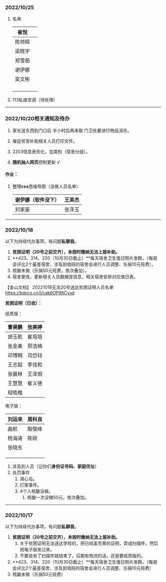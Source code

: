 ### 2022/10/25

1. 名单

    | 崔悦   |      |
    | ------ | ---- |
    | 陈帅辉 |      |
    | 梁晓宇 |      |
    | 郑雪茹 |      |
    | 谢伊娜 |      |
    | 栾文彬 |      |
    |        |      |
    |        |      |
    |        |      |
    |        |      |

2. 113私接空调（待处理）

 

<hr>



### 2022/10/20相关通知及待办

1. 家长送东西到门口后 半小时后再来取  门卫处要进行物品消杀。



1. 催促贫苦补助相关人员打印文件。

2. 2203信息表优化，加类别（宿舍分组）。

3. **随机抽人网页**控制更新      √

   

#### 作业：

1. 整理**css**思维导图（没做人员名单）

   | 谢伊娜（软件没下） | 王英杰 |
   | ------------------ | ------ |
   | 刘家豪             | 张泽玉 |



<hr>

### 2022/10/18

以下为持续代办事项，有问题**私聊我**。

1. **贫困证明（20号之前交齐），未按时缴纳无法上报补助。**
2. **423、314、220（10月30日截止）**每天宿舍卫生值日照片发群。（每层会评比2个最差宿舍，涉及到咱班的宿舍会进行人员调整、乐捐10元班费）。
3. 核酸未做（乐捐50元班费，依次叠加）。
3. 宿舍更改，更新相关人员数据库信息，相关宿舍安排对应值日表。







【金山文档】 20221018无法20号送达贫困证明人员名单
https://kdocs.cn/l/cak6OP96Cyxd

**贫困证明（已收）：**

纸质版：

| 曹昊鹏 | 张美婷 |
| ------ | ------ |
| 胡玉乾 | 崔培培 |
| 张金美 | 邢浩楠 |
| 邓博翱 | 司岱钰 |
| 王志超 | 李佳和 |
| 张晨林 | 王泽烔 |
| 王慧慧 | 崔义德 |
| 程皓楷 |        |

电子版：

| 刘运来 | 周科良 |
| ------ | ------ |
| 曲航   | 殷俊峰 |
| 杨海涛 | 陈硕   |
| 张晓东 |        |
|        |        |
|        |        |
|        |        |



1. 涉及到人员（记你们**身份证号码、家庭住址**）
2. 处罚事件
   1. 湖心岛。
   2. 打架事件。
   3. 4个人核酸没做。
      1. 核酸一次没做50元，依次叠加。





<hr>





### 2022/10/17



以下为持续代办事项，有问题**私聊我**。

1. **贫困证明（20号之前交齐），未按时缴纳无法上报补助。**
    1. 关于贫困证明无法送达学校的，把已经盖完章的证明，弄成扫描件，然后把电子版发过来。
    1. 不要说有了扫描件就结束了，后期有物流的话，还是要纸质版的。
2. **423、314、220（10月30日截止）**每天宿舍卫生值日照片发群。（每层会评比2个最差宿舍，涉及到咱班的宿舍会进行人员调整、乐捐10元班费）
3. 核酸未做（乐捐50元班费）

